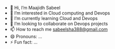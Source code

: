 - 👋 Hi, I’m Maajidh Sabeel 
- 👀 I’m interested in Cloud computing and Devops
- 🌱 I’m currently learning Cloud and Devops
- 💞️ I’m looking to collaborate on Devops projects
- 📫 How to reach me sabeelsha388@gmail.com
- 😄 Pronouns: ...
- ⚡ Fun fact: ...

<!---
Sabeel28x/Sabeel28x is a ✨ special ✨ repository because its `README.md` (this file) appears on your GitHub profile.
You can click the Preview link to take a look at your changes.
--->
